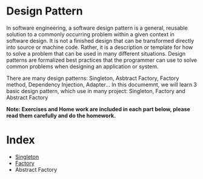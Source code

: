 # Design Pattern

In software engineering, a software design pattern is a general, reusable solution to a commonly occurring problem within a given context in software design. It is not a finished design that can be transformed directly into source or machine code. Rather, it is a description or template for how to solve a problem that can be used in many different situations. Design patterns are formalized best practices that the programmer can use to solve common problems when designing an application or system.

There are many design patterns: Singleton, Asbtract Factory, Factory method, Dependency Injection, Adapter... In this documemnt, we will learn 3 basic design pattern, which use in many project: Singleton, Factory and Abstract Factory

**Note: Exercises and Home work are included in each part below, please read them carefully and do the homework.**

# Index

- [Singleton](./design_pattern_singleton.md)
- [Factory](./design_pattern_factory.md)
- Abstract Factory
